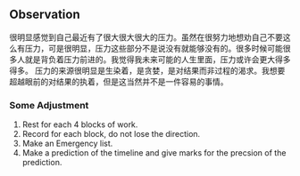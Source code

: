 ## Observation
很明显感觉到自己最近有了很大很大很大的压力。虽然在很努力地想劝自己不要这么有压力，可是很明显，压力这些部分不是说没有就能够没有的。很多时候可能很多人就是背负着压力前进的。我觉得我未来可能的人生里面，压力或许会更大得多得多。
压力的来源很明显是生染着，是贪婪，是对结果而非过程的渴求。我想要超越眼前的对结果的执着，但是这当然并不是一件容易的事情。

### Some Adjustment
1. Rest for each 4 blocks of work.
2. Record for each block, do not lose the direction.
3. Make an Emergency list.
4. Make a prediction of the timeline and give marks for the precsion of the prediction.

